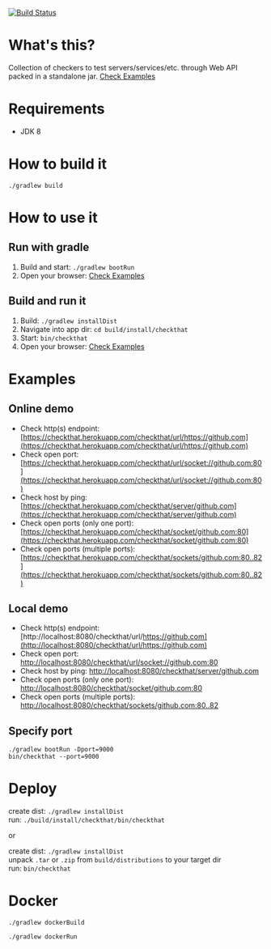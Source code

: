 [![Build Status](https://github.com/jonatan-ivanov/checkthat/actions/workflows/gradle.yml/badge.svg)](https://github.com/jonatan-ivanov/checkthat/actions)

# What's this?
Collection of checkers to test servers/services/etc. through Web API packed in a standalone jar. [Check Examples](#online-demo)

# Requirements
* JDK 8

# How to build it
`./gradlew build`

# How to use it
## Run with gradle
1. Build and start: `./gradlew bootRun`
2. Open your browser: [Check Examples](#local-demo)

## Build and run it
1. Build: `./gradlew installDist`
2. Navigate into app dir: `cd build/install/checkthat`
3. Start: `bin/checkthat`
4. Open your browser: [Check Examples](#local-demo)

# Examples
## Online demo
- Check http(s) endpoint: [https://checkthat.herokuapp.com/checkthat/url/https://github.com](https://checkthat.herokuapp.com/checkthat/url/https://github.com)
- Check open port: [https://checkthat.herokuapp.com/checkthat/url/socket://github.com:80](https://checkthat.herokuapp.com/checkthat/url/socket://github.com:80)
- Check host by ping: [https://checkthat.herokuapp.com/checkthat/server/github.com](https://checkthat.herokuapp.com/checkthat/server/github.com)
- Check open ports (only one port): [https://checkthat.herokuapp.com/checkthat/socket/github.com:80](https://checkthat.herokuapp.com/checkthat/socket/github.com:80)
- Check open ports (multiple ports): [https://checkthat.herokuapp.com/checkthat/sockets/github.com:80..82](https://checkthat.herokuapp.com/checkthat/sockets/github.com:80..82)

## Local demo
- Check http(s) endpoint: [http://localhost:8080/checkthat/url/https://github.com](http://localhost:8080/checkthat/url/https://github.com)
- Check open port: [http://localhost:8080/checkthat/url/socket://github.com:80](http://localhost:8080/checkthat/url/socket://github.com:80)
- Check host by ping: [http://localhost:8080/checkthat/server/github.com](http://localhost:8080/checkthat/server/github.com)
- Check open ports (only one port): [http://localhost:8080/checkthat/socket/github.com:80](http://localhost:8080/checkthat/socket/github.com:80)
- Check open ports (multiple ports): [http://localhost:8080/checkthat/sockets/github.com:80..82](http://localhost:8080/checkthat/sockets/github.com:80..82)

## Specify port
```
./gradlew bootRun -Dport=9000
bin/checkthat --port=9000
```

# Deploy
create dist: `./gradlew installDist`  
run: `./build/install/checkthat/bin/checkthat`

or

create dist: `./gradlew installDist`  
unpack `.tar` or `.zip` from `build/distributions` to your target dir  
run: `bin/checkthat`

# Docker
`./gradlew dockerBuild`

`./gradlew dockerRun`
